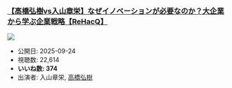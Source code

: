 ### [【高橋弘樹vs入山章栄】なぜイノベーションが必要なのか？大企業から学ぶ企業戦略【ReHacQ】](https://www.youtube.com/watch?v=3vghXjLchas)
[![](https://img.youtube.com/vi/3vghXjLchas/sddefault.jpg)](https://www.youtube.com/watch?v=3vghXjLchas)
-   公開日: 2025-09-24
-   視聴数: 22,614
-   **いいね数: 374**
-   出演者: 入山章栄, [高橋弘樹](/rehacq_fan/people/高橋弘樹 "wikilink")
